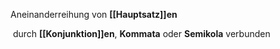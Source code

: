 Aneinanderreihung von **[[Hauptsatz]]en**

 durch **[[Konjunktion]]en**, **Kommata** oder **Semikola** verbunden